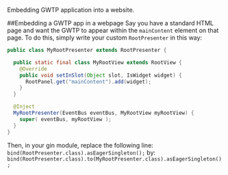 Embedding GWTP application into a website.

##Embedding a GWTP app in a webpage
Say you have a standard HTML page and want the GWTP to appear within the `mainContent` element on that page. To do this, simply write your custom `RootPresenter` in this way:
```java
public class MyRootPresenter extends RootPresenter {

  public static final class MyRootView extends RootView {
    @Override
    public void setInSlot(Object slot, IsWidget widget) {
      RootPanel.get("mainContent").add(widget);
    }
  }

  @Inject
  MyRootPresenter(EventBus eventBus, MyRootView myRootView) {
    super( eventBus, myRootView );
  }
}
```

Then, in your gin module, replace the following line: `bind(RootPresenter.class).asEagerSingleton();`
by: `bind(RootPresenter.class).to(MyRootPresenter.class).asEagerSingleton();`
